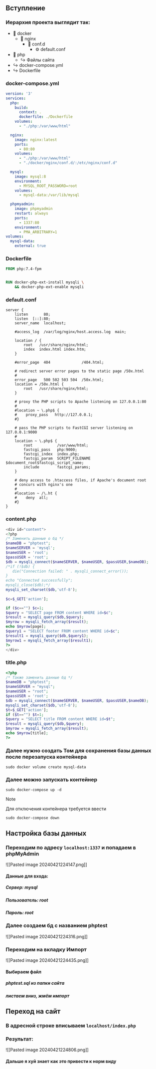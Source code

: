 ## Вступление

### Иерархия проекта выглядит так:
- 📁 docker
    - 📁 nginx
        - 📁 conf.d
            - ⚙ default.conf
- 📁 php
    - ↪ Файлы сайта
- ↪ docker-compose.yml
- ↪ Dockerfile

### docker-compose.yml
```yml
version: '3'
services:
  php:
    build:
      context: .
      dockerfile: ./Dockerfile
    volumes:
      - "./php:/var/www/html"

  nginx:
    image: nginx:latest
    ports:
      - 80:80
    volumes:
      - "./php:/var/www/html"
      - "./docker/nginx/conf.d/:/etc/nginx/conf.d"

  mysql:
    image: mysql:8
    environment:
      - MYSQL_ROOT_PASSWORD=root
    volumes:
      - mysql-data:/var/lib/mysql

  phpmyadmin:
    image: phpmyadmin
    restart: always
    ports:
      - 1337:80
    environment: 
      - PMA_ARBITRARY=1
volumes:
  mysql-data:
    external: true
```

### Dockerfile
```dockerfile
FROM php:7.4-fpm


RUN docker-php-ext-install mysqli \
    && docker-php-ext-enable mysqli
```

### default.conf
```
server {
    listen       80;
    listen  [::]:80;
    server_name  localhost;

    #access_log  /var/log/nginx/host.access.log  main;

    location / {
        root   /usr/share/nginx/html;
        index  index.html index.htm;
    }

    #error_page  404              /404.html;

    # redirect server error pages to the static page /50x.html
    #
    error_page   500 502 503 504  /50x.html;
    location = /50x.html {
        root   /usr/share/nginx/html;
    }

    # proxy the PHP scripts to Apache listening on 127.0.0.1:80
    #
    #location ~ \.php$ {
    #    proxy_pass   http://127.0.0.1;
    #}

    # pass the PHP scripts to FastCGI server listening on 127.0.0.1:9000
    #
    location ~ \.php$ {
        root           /var/www/html;
        fastcgi_pass   php:9000;
        fastcgi_index  index.php;
        fastcgi_param  SCRIPT_FILENAME  $document_root$fastcgi_script_name;
        include        fastcgi_params;
    }

    # deny access to .htaccess files, if Apache's document root
    # concurs with nginx's one
    #
    #location ~ /\.ht {
    #    deny  all;
    #}
}
```

### content.php
```php
<div id="content">
<?php
/* Заменить данные о бд */
$nameDB = "phptest";
$nameSERVER = 'mysql';
$nameUSER = 'root';
$passUSER = 'root';
$db = mysqli_connect($nameSERVER, $nameUSER, $passUSER,$nameDB);
/*if (!$db) {
   die("Connection failed: " . mysqli_connect_error());
}
echo "Connected successfully";
mysqli_close($db);*/
mysqli_set_charset($db,'utf-8');
 
$c=$_GET['action'];

if ($c=="") $c=1;
$query = "SELECT page FROM content WHERE id=$c";
$result = mysqli_query($db,$query);
$myrow = mysqli_fetch_array($result);
echo $myrow[page];   
$query1 = "SELECT footer FROM content WHERE id=$c";
$result1 = mysqli_query($db,$query1);
$myrow1 = mysqli_fetch_array($result1);  
?>
</div>
```

### title.php
```php
<?php
/* Также заменить данные бд */
$nameDB = "phptest";
$nameSERVER = "mysql";
$nameUSER = "root";
$passUSER = 'root';
$db = mysqli_connect($nameSERVER, $nameUSER, $passUSER,$nameDB);
mysqli_set_charset($db,'utf-8');
$t=$_GET['action'];
if ($t=="") $t=1;
$query = "SELECT title FROM content WHERE id=$t";
$result = mysqli_query($db,$query);
$myrow = mysqli_fetch_array($result);
echo $myrow[title];     
?>
```

### Далее нужно создать Том для сохранения базы данных после перезапуска контейнера
```shell
sudo docker volume create mysql-data
```

### Далее можно запускать контейнер
```shell
sudo docker-compose up -d
```

> [!Note]
> Для отключения контейнера требуется ввести 
> ```shell
> sudo docker-compose down
> ```

## Настройка базы данных

### Переходим по адресу `localhost:1337` и попадаем в phpMyAdmin

![[Pasted image 20240421224147.png]]
#### Данные для входа:
##### Сервер: mysql
##### Пользователь: root
##### Пароль: root

### Далее создаем бд с названием phptest
![[Pasted image 20240421224316.png]]

### Переходим на вкладку Импорт
![[Pasted image 20240421224435.png]]
#### Выбираем файл 
##### phptest.sql из папки сайта
##### листаем вниз, жмём импорт

## Переход на сайт
### В адресной строке вписываем `localhost/index.php`

### Результат:
![[Pasted image 20240421224806.png]]

#### Дальше я хуй знает как это привести к норм виду
